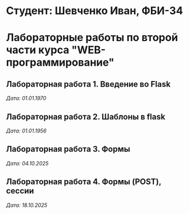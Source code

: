 # Студент: Шевченко Иван, ФБИ-34

# Лабораторные работы по второй части курса "WEB-программирование"

## Лабораторная работа 1. Введение во Flask

*Дата: 01.01.1970*

## Лабораторная работа 2. Шаблоны в flask

*Дата: 01.01.1956*

## Лабораторная работа 3. Формы

*Дата: 04.10.2025*


## Лабораторная работа 4. Формы (POST), сессии 

*Дата: 18.10.2025*